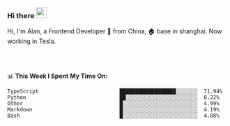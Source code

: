 ### Hi there <img src="https://media.giphy.com/media/hvRJCLFzcasrR4ia7z/giphy.gif" width="25px">

<!-- ![visitors](https://visitor-badge.glitch.me/badge?page_id=dislfyer.dislfyer) -->

Hi, I'm Alan, a Frontend Developer 🚀 from China, 🏠 base in shanghai. Now working in Tesla.

<br/>
<br/>

📊 **This Week I Spent My Time On:**


<!--START_SECTION:waka-->

```text
TypeScript                          ██████████████████░░░░░░░  71.94%
Python                              ██░░░░░░░░░░░░░░░░░░░░░░░  8.22%
Other                               █░░░░░░░░░░░░░░░░░░░░░░░░  4.99%
Markdown                            █░░░░░░░░░░░░░░░░░░░░░░░░  4.19%
Bash                                █░░░░░░░░░░░░░░░░░░░░░░░░  4.08%
```

<!--END_SECTION:waka-->

<!--
**About Me:**
 -->
